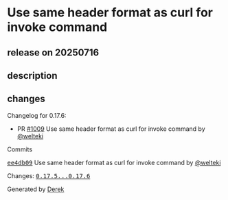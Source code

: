 # Use same header format as curl for invoke command

## release on 20250716
## description
## changes
Changelog for 0.17.6:

* PR <a class="issue-link js-issue-link" data-error-text="Failed to load title" data-id="3157405162" data-permission-text="Title is private" data-url="https://github.com/openfaas/faas-cli/issues/1009" data-hovercard-type="pull_request" data-hovercard-url="/openfaas/faas-cli/pull/1009/hovercard" href="https://github.com/openfaas/faas-cli/pull/1009">#1009</a> Use same header format as curl for invoke command by <a class="user-mention notranslate" data-hovercard-type="user" data-hovercard-url="/users/welteki/hovercard" data-octo-click="hovercard-link-click" data-octo-dimensions="link_type:self" href="https://github.com/welteki">@welteki</a>

Commits  

<a class="commit-link" data-hovercard-type="commit" data-hovercard-url="https://github.com/openfaas/faas-cli/commit/ee4db09a978f9f207c0379283ce4df13529674fb/hovercard" href="https://github.com/openfaas/faas-cli/commit/ee4db09a978f9f207c0379283ce4df13529674fb"><tt>ee4db09</tt></a> Use same header format as curl for invoke command by <a class="user-mention notranslate" data-hovercard-type="user" data-hovercard-url="/users/welteki/hovercard" data-octo-click="hovercard-link-click" data-octo-dimensions="link_type:self" href="https://github.com/welteki">@welteki</a>

Changes: <a class="commit-link" href="https://github.com/openfaas/faas-cli/compare/0.17.5...0.17.6"><tt>0.17.5...0.17.6</tt></a>

Generated by <a href="https://github.com/alexellis/derek/">Derek</a>

